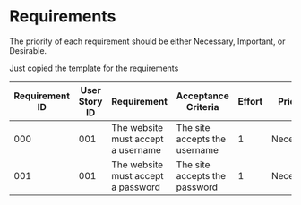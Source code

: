 # Requirements

The priority of each requirement should be either Necessary, Important, or Desirable.

Just copied the template for the requirements

| Requirement ID | User Story ID | Requirement                        | Acceptance Criteria           | Effort | Priority  | Status   |
| -------------- | ------------- | ---------------------------------- | ----------------------------- | ------ | --------- | -------- |
| 000            | 001           | The website must accept a username | The site accepts the username | 1      | Necessary | Verified |
| 001            | 001           | The website must accept a password | The site accepts the password | 1      | Necessary | Verified |
